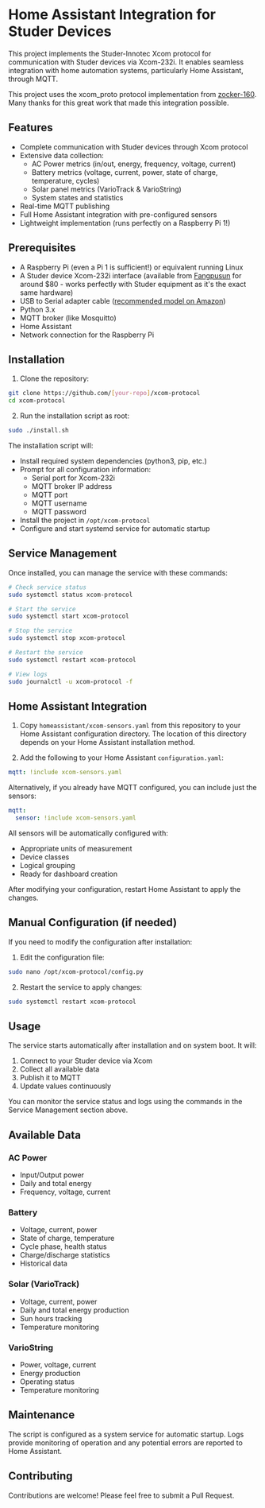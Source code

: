 # Home Assistant Integration for Studer Devices

This project implements the Studer-Innotec Xcom protocol for communication with Studer devices via Xcom-232i. It enables seamless integration with home automation systems, particularly Home Assistant, through MQTT.

This project uses the xcom_proto protocol implementation from [zocker-160](https://github.com/zocker-160). Many thanks for this great work that made this integration possible.

## Features

- Complete communication with Studer devices through Xcom protocol
- Extensive data collection:
  - AC Power metrics (in/out, energy, frequency, voltage, current)
  - Battery metrics (voltage, current, power, state of charge, temperature, cycles)
  - Solar panel metrics (VarioTrack & VarioString)
  - System states and statistics
- Real-time MQTT publishing
- Full Home Assistant integration with pre-configured sensors
- Lightweight implementation (runs perfectly on a Raspberry Pi 1!)

## Prerequisites

- A Raspberry Pi (even a Pi 1 is sufficient!) or equivalent running Linux
- A Studer device Xcom-232i interface (available from [Fangpusun](https://www.fangpusun.com/communication-module-xcom-232i) for around $80 - works perfectly with Studer equipment as it's the exact same hardware)
- USB to Serial adapter cable ([recommended model on Amazon](https://www.amazon.fr/dp/B00QUZY4UG))
- Python 3.x
- MQTT broker (like Mosquitto)
- Home Assistant
- Network connection for the Raspberry Pi

## Installation

1. Clone the repository:
```bash
git clone https://github.com/[your-repo]/xcom-protocol
cd xcom-protocol
```

2. Run the installation script as root:
```bash
sudo ./install.sh
```

The installation script will:
- Install required system dependencies (python3, pip, etc.)
- Prompt for all configuration information:
  - Serial port for Xcom-232i
  - MQTT broker IP address
  - MQTT port
  - MQTT username
  - MQTT password
- Install the project in `/opt/xcom-protocol`
- Configure and start systemd service for automatic startup

## Service Management

Once installed, you can manage the service with these commands:
```bash
# Check service status
sudo systemctl status xcom-protocol

# Start the service
sudo systemctl start xcom-protocol

# Stop the service
sudo systemctl stop xcom-protocol

# Restart the service
sudo systemctl restart xcom-protocol

# View logs
sudo journalctl -u xcom-protocol -f
```

## Home Assistant Integration

1. Copy `homeassistant/xcom-sensors.yaml` from this repository to your Home Assistant configuration directory. The location of this directory depends on your Home Assistant installation method.

2. Add the following to your Home Assistant `configuration.yaml`:
```yaml
mqtt: !include xcom-sensors.yaml
```

Alternatively, if you already have MQTT configured, you can include just the sensors:
```yaml
mqtt:
  sensor: !include xcom-sensors.yaml
```

All sensors will be automatically configured with:
- Appropriate units of measurement
- Device classes
- Logical grouping
- Ready for dashboard creation

After modifying your configuration, restart Home Assistant to apply the changes.

## Manual Configuration (if needed)

If you need to modify the configuration after installation:

1. Edit the configuration file:
```bash
sudo nano /opt/xcom-protocol/config.py
```

2. Restart the service to apply changes:
```bash
sudo systemctl restart xcom-protocol
```


## Usage

The service starts automatically after installation and on system boot. It will:
1. Connect to your Studer device via Xcom
2. Collect all available data
3. Publish it to MQTT
4. Update values continuously

You can monitor the service status and logs using the commands in the Service Management section above.

## Available Data

### AC Power
- Input/Output power
- Daily and total energy
- Frequency, voltage, current

### Battery
- Voltage, current, power
- State of charge, temperature
- Cycle phase, health status
- Charge/discharge statistics
- Historical data

### Solar (VarioTrack)
- Voltage, current, power
- Daily and total energy production
- Sun hours tracking
- Temperature monitoring

### VarioString
- Power, voltage, current
- Energy production
- Operating status
- Temperature monitoring


## Maintenance

The script is configured as a system service for automatic startup. Logs provide monitoring of operation and any potential errors are reported to Home Assistant.

## Contributing

Contributions are welcome! Please feel free to submit a Pull Request.
